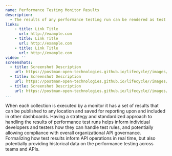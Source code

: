 ```yaml
---
name: Performance Testing Monitor Results
description: 
  - The results of any performance testing run can be rendered as test results, presented using visualizer, and posted to existing APM or other destination that can be used as part of wider observability systems, allowing performance tests across all APIs to be centralized for understanding API performance at scale.
links:
    - title: Link Title
      url: http://example.com
    - title: Link Title
      url: http://example.com
    - title: Link Title
      url: http://example.com            
video: ''
screenshots:
  - title: Screenshot Description
    url: https://postman-open-technologies.github.io/lifecycle//images/postman-screenshot.png          
  - title: Screenshot Description
    url: https://postman-open-technologies.github.io/lifecycle//images/postman-screenshot.png  
  - title: Screenshot Description
    url: https://postman-open-technologies.github.io/lifecycle//images/postman-screenshot.png   
...
```

When each collection is executed by a monitor it has a set of results that can be published to any location and saved for reporting upon and included in other dashboards. Having a strategy and standardized approach to handling the results of performance test runs helps inform individual developers and testers how they can handle test rules, and potentially allowing compliance with overall organizational API governance. Formalizing how test results inform API operations in real time, but also potentially providing historical data on the performance testing across teams and APIs.
